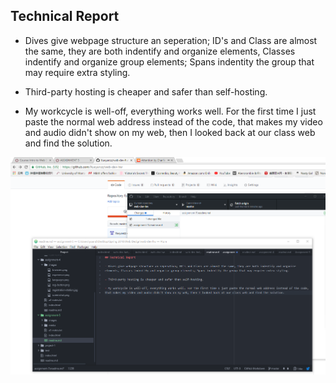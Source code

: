 ## Technical Report

- Dives give webpage structure an seperation; ID's and Class are almost the same, they are both indentify and organize elements, Classes indentify and organize group elements; Spans indentity the group that may require extra styling.

- Third-party hosting is cheaper and safer than self-hosting.

- My workcycle is well-off, everything works well. For the first time I just paste the normal web address instead of the code, that makes my video and audio didn't show on my web, then I looked back at our class web and find the solution.    

![Image of my Atom editor](./images/6cede4a3adcea4a861be00be660c3a1.png)
